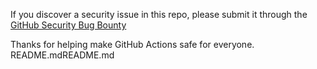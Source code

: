 If you discover a security issue in this repo, please submit it through the [GitHub Security Bug Bounty](https://hackerone.com/github)

Thanks for helping make GitHub Actions safe for everyone.
README.mdREADME.md
